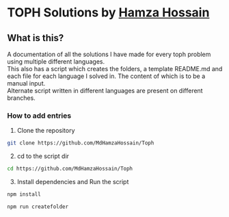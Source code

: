 # TOPH Solutions by [Hamza Hossain](https://toph.co/u/hamzahossain)
## What is this?
A documentation of all the solutions I have made for every toph problem using multiple different languages.\
This also has a script which creates the folders, a template README.md and each file for each language I solved in. The content of which is to be a manual input.\
Alternate script written in different languages are present on different branches.   
### How to add entries
1. Clone the repository 
```bash
git clone https://github.com/MdHamzaHossain/Toph
```
2. cd to the script dir
```sh
cd https://github.com/MdHamzaHossain/Toph
```
3. Install dependencies and Run the script
```sh
npm install
```
```sh
npm run createfolder
```
